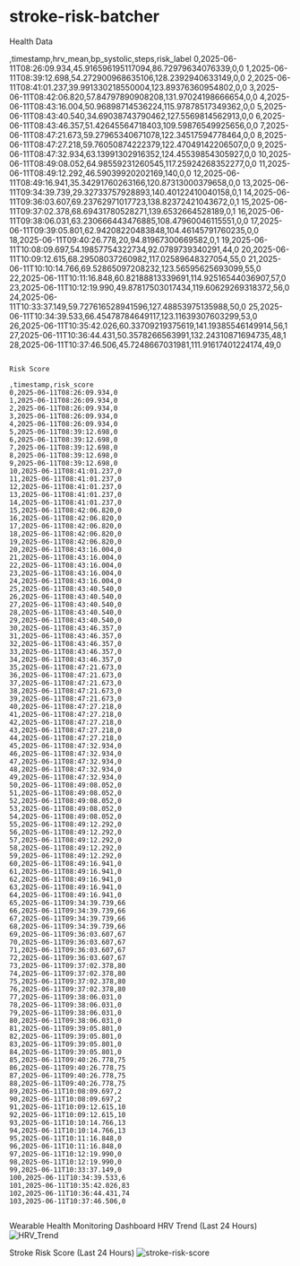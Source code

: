 # stroke-risk-batcher

Health Data

,timestamp,hrv_mean,bp_systolic,steps,risk_label
0,2025-06-11T08:26:09.934,45.916596195117094,86.72979634076339,0,0
1,2025-06-11T08:39:12.698,54.272900968635106,128.2392940633149,0,0
2,2025-06-11T08:41:01.237,39.991330218550004,123.89376360954802,0,0
3,2025-06-11T08:42:06.820,57.84797890908208,131.97024198666654,0,0
4,2025-06-11T08:43:16.004,50.96898714536224,115.97878517349362,0,0
5,2025-06-11T08:43:40.540,34.69038743790462,127.5569814562913,0,0
6,2025-06-11T08:43:46.357,51.42645564718403,109.59876549925656,0,0
7,2025-06-11T08:47:21.673,59.27965340671078,122.34517594778464,0,0
8,2025-06-11T08:47:27.218,59.76050874222379,122.47049142206507,0,0
9,2025-06-11T08:47:32.934,63.13991302916352,124.45539854305927,0,0
10,2025-06-11T08:49:08.052,64.98559231260545,117.25924268352277,0,0
11,2025-06-11T08:49:12.292,46.59039920202169,140,0,0
12,2025-06-11T08:49:16.941,35.34291760263166,120.87313000379658,0,0
13,2025-06-11T09:34:39.739,29.32733757928893,140.40122410040158,0,1
14,2025-06-11T09:36:03.607,69.23762971017723,138.82372421043672,0,1
15,2025-06-11T09:37:02.378,68.69431780528271,139.6532664528189,0,1
16,2025-06-11T09:38:06.031,63.230666443476885,108.47960046115551,0,0
17,2025-06-11T09:39:05.801,62.94208220483848,104.46145791760235,0,0
18,2025-06-11T09:40:26.778,20,94.81967300669582,0,1
19,2025-06-11T10:08:09.697,54.19857754322734,92.0789739340291,44,0
20,2025-06-11T10:09:12.615,68.29508037260982,117.02589648327054,55,0
21,2025-06-11T10:10:14.766,69.52865097208232,123.56595625693099,55,0
22,2025-06-11T10:11:16.848,60.82188813339691,114.92516544036907,57,0
23,2025-06-11T10:12:19.990,49.87817503017434,119.60629269318372,56,0
24,2025-06-11T10:33:37.149,59.727616528941596,127.48853975135988,50,0
25,2025-06-11T10:34:39.533,66.45478784649117,123.11639307603299,53,0
26,2025-06-11T10:35:42.026,60.33709219375619,141.19385546149914,56,1
27,2025-06-11T10:36:44.431,50.3578266563991,132.24310871694735,48,1
28,2025-06-11T10:37:46.506,45.7248667031981,111.91617401224174,49,0


```

Risk Score

,timestamp,risk_score
0,2025-06-11T08:26:09.934,0
1,2025-06-11T08:26:09.934,0
2,2025-06-11T08:26:09.934,0
3,2025-06-11T08:26:09.934,0
4,2025-06-11T08:26:09.934,0
5,2025-06-11T08:39:12.698,0
6,2025-06-11T08:39:12.698,0
7,2025-06-11T08:39:12.698,0
8,2025-06-11T08:39:12.698,0
9,2025-06-11T08:39:12.698,0
10,2025-06-11T08:41:01.237,0
11,2025-06-11T08:41:01.237,0
12,2025-06-11T08:41:01.237,0
13,2025-06-11T08:41:01.237,0
14,2025-06-11T08:41:01.237,0
15,2025-06-11T08:42:06.820,0
16,2025-06-11T08:42:06.820,0
17,2025-06-11T08:42:06.820,0
18,2025-06-11T08:42:06.820,0
19,2025-06-11T08:42:06.820,0
20,2025-06-11T08:43:16.004,0
21,2025-06-11T08:43:16.004,0
22,2025-06-11T08:43:16.004,0
23,2025-06-11T08:43:16.004,0
24,2025-06-11T08:43:16.004,0
25,2025-06-11T08:43:40.540,0
26,2025-06-11T08:43:40.540,0
27,2025-06-11T08:43:40.540,0
28,2025-06-11T08:43:40.540,0
29,2025-06-11T08:43:40.540,0
30,2025-06-11T08:43:46.357,0
31,2025-06-11T08:43:46.357,0
32,2025-06-11T08:43:46.357,0
33,2025-06-11T08:43:46.357,0
34,2025-06-11T08:43:46.357,0
35,2025-06-11T08:47:21.673,0
36,2025-06-11T08:47:21.673,0
37,2025-06-11T08:47:21.673,0
38,2025-06-11T08:47:21.673,0
39,2025-06-11T08:47:21.673,0
40,2025-06-11T08:47:27.218,0
41,2025-06-11T08:47:27.218,0
42,2025-06-11T08:47:27.218,0
43,2025-06-11T08:47:27.218,0
44,2025-06-11T08:47:27.218,0
45,2025-06-11T08:47:32.934,0
46,2025-06-11T08:47:32.934,0
47,2025-06-11T08:47:32.934,0
48,2025-06-11T08:47:32.934,0
49,2025-06-11T08:47:32.934,0
50,2025-06-11T08:49:08.052,0
51,2025-06-11T08:49:08.052,0
52,2025-06-11T08:49:08.052,0
53,2025-06-11T08:49:08.052,0
54,2025-06-11T08:49:08.052,0
55,2025-06-11T08:49:12.292,0
56,2025-06-11T08:49:12.292,0
57,2025-06-11T08:49:12.292,0
58,2025-06-11T08:49:12.292,0
59,2025-06-11T08:49:12.292,0
60,2025-06-11T08:49:16.941,0
61,2025-06-11T08:49:16.941,0
62,2025-06-11T08:49:16.941,0
63,2025-06-11T08:49:16.941,0
64,2025-06-11T08:49:16.941,0
65,2025-06-11T09:34:39.739,66
66,2025-06-11T09:34:39.739,66
67,2025-06-11T09:34:39.739,66
68,2025-06-11T09:34:39.739,66
69,2025-06-11T09:36:03.607,67
70,2025-06-11T09:36:03.607,67
71,2025-06-11T09:36:03.607,67
72,2025-06-11T09:36:03.607,67
73,2025-06-11T09:37:02.378,80
74,2025-06-11T09:37:02.378,80
75,2025-06-11T09:37:02.378,80
76,2025-06-11T09:37:02.378,80
77,2025-06-11T09:38:06.031,0
78,2025-06-11T09:38:06.031,0
79,2025-06-11T09:38:06.031,0
80,2025-06-11T09:38:06.031,0
81,2025-06-11T09:39:05.801,0
82,2025-06-11T09:39:05.801,0
83,2025-06-11T09:39:05.801,0
84,2025-06-11T09:39:05.801,0
85,2025-06-11T09:40:26.778,75
86,2025-06-11T09:40:26.778,75
87,2025-06-11T09:40:26.778,75
88,2025-06-11T09:40:26.778,75
89,2025-06-11T10:08:09.697,2
90,2025-06-11T10:08:09.697,2
91,2025-06-11T10:09:12.615,10
92,2025-06-11T10:09:12.615,10
93,2025-06-11T10:10:14.766,13
94,2025-06-11T10:10:14.766,13
95,2025-06-11T10:11:16.848,0
96,2025-06-11T10:11:16.848,0
97,2025-06-11T10:12:19.990,0
98,2025-06-11T10:12:19.990,0
99,2025-06-11T10:33:37.149,0
100,2025-06-11T10:34:39.533,6
101,2025-06-11T10:35:42.026,83
102,2025-06-11T10:36:44.431,74
103,2025-06-11T10:37:46.506,0


```

Wearable Health Monitoring Dashboard
HRV Trend (Last 24 Hours)
![HRV_Trend](https://github.com/user-attachments/assets/6cd5ceb2-f3c8-484b-9622-876c5c417d03)


Stroke Risk Score (Last 24 Hours)
![stroke-risk-score](https://github.com/user-attachments/assets/ac79c7cd-c5bc-4f68-b696-1b39ddfdc454)

